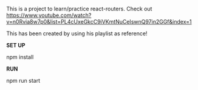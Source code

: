 This is a project to learn/practice react-routers. Check out https://www.youtube.com/watch?v=n0Rvia8w7p0&list=PL4cUxeGkcC9iVKmtNuCeIswnQ97in2GGf&index=1

This has been created by using his playlist as reference!

**SET UP**

npm install

**RUN**

npm run start
